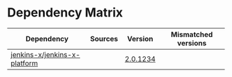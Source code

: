# Dependency Matrix

Dependency | Sources | Version | Mismatched versions
---------- | ------- | ------- | -------------------
[jenkins-x/jenkins-x-platform](https://github.com/jenkins-x/jenkins-x-platform.git) |  | [2.0.1234](https://github.com/jenkins-x/jenkins-x-platform/releases/tag/v2.0.1234) | 
